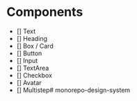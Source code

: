 # Components

- [] Text
- [] Heading
- [] Box / Card
- [] Button
- [] Input
- [] TextArea
- [] Checkbox
- [] Avatar
- [] Multistep#   m o n o r e p o - d e s i g n - s y s t e m  
 